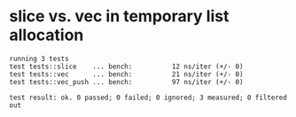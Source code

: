 # slice vs. vec in temporary list allocation

```
running 3 tests
test tests::slice    ... bench:          12 ns/iter (+/- 0)
test tests::vec      ... bench:          21 ns/iter (+/- 0)
test tests::vec_push ... bench:          97 ns/iter (+/- 0)

test result: ok. 0 passed; 0 failed; 0 ignored; 3 measured; 0 filtered out
```
